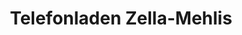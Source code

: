 ---
title: "Telefonladen Zella-Mehlis"
url: /zella-mehlis/telefonladen-zella-mehlis/
shop: Handy
---